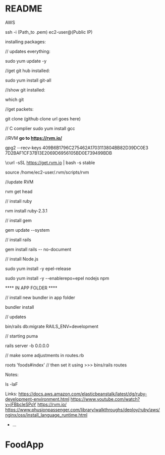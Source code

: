 # README
AWS 

ssh -i (Path_to .pem) ec2-user@(Public IP)

installing packages:

// updates everything: 

sudo yum update -y 

//get git hub installed: 

sudo yum install git-all

//show git installed: 

which git

//get packets:

git clone (github clone url goes here)

// C complier
sudo yum install gcc

//RVM **go to https://rvm.io/**

gpg2 --recv-keys 409B6B1796C275462A1703113804BB82D39DC0E3 7D2BAF1CF37B13E2069D6956105BD0E739499BDB

\curl -sSL https://get.rvm.io | bash -s stable

source /home/ec2-user/.rvm/scripts/rvm

//update RVM 

rvm get head

// install ruby 

rvm install ruby-2.3.1

// install gem

gem update --system 

// install rails 

gem install rails -- no-document

// install Node.js

sudo yum install -y epel-release

sudo yum install -y --enablerepo=epel nodejs npm

**** IN APP FOLDER ****

// install new bundler in app folder 

bundler install 

// updates

bin/rails db:migrate RAILS_ENV=development

// starting puma 

rails server -b 0.0.0.0

// make some adjustments in routes.rb

roots 'foods#index' // then set it using >>> bins/rails routes


Notes:

ls -laF

Links:
https://docs.aws.amazon.com/elasticbeanstalk/latest/dg/ruby-development-environment.html
https://www.youtube.com/watch?v=jFBbcleSPoY
https://rvm.io/
https://www.phusionpassenger.com/library/walkthroughs/deploy/ruby/aws/nginx/oss/install_language_runtime.html


* ...
# FoodApp
